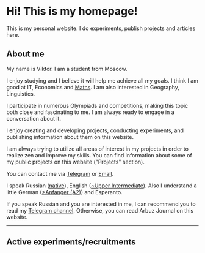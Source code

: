 # Hi! This is my homepage!

This is my personal website. I do experiments, publish projects and articles here. 

## About me

My name is Viktor. I am a student from Moscow.

I enjoy studying and I believe it will help me achieve all my goals.
I think I am good at IT, Economics and [Maths](https://www.thesaurus.com/e/grammar/math-vs-maths/#:~:text=Math%20is%20the%20preferred%20term,places%20while%20maths%20was%20elsewhere.).
I am also interested in Geography, Linguistics.

I participate in numerous Olympiads and competitions, making this topic both close and fascinating to me. I am always ready to engage in a conversation about it.

I enjoy creating and developing projects, conducting experiments, and publishing information about them on this website. 

I am always trying to utilize all areas of interest in my projects in order to realize zen and improve my skills.
You can find information about some of my public projects on this website ("Projects" section).

You can contact me via [Telegram](https://t.me/Grey31) or [Email](https://arbuz.icu/mail). 

I speak Russian ([native](https://en.wikipedia.org/wiki/Russian_language)), English ([~Upper Intermediate](https://learnenglish.britishcouncil.org/english-levels)). Also I understand a little German ([>Anfanger (A2)](https://www.goethe.de/ins/ru/de/spr/kon/stu.html)) and Esperanto.

If you speak Russian and you are interested in me, I can recommend you to read my [Telegram channel](https://t.me/marakarka). Otherwise, you can read Arbuz Journal on this website.


- - -


## Active experiments/recruitments

